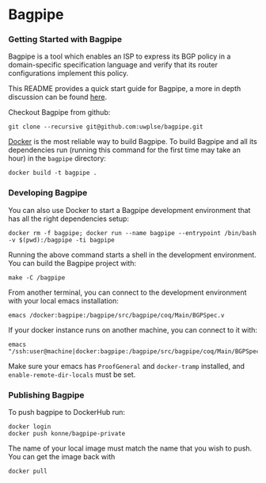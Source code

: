 Bagpipe
================

### Getting Started with Bagpipe

Bagpipe is a tool which enables an ISP to express its BGP policy in a
domain-specific specification language and verify that its router configurations
implement this policy.

This README provides a quick start guide for Bagpipe, a more in depth discussion
can be found [here](http://konne.me/bagpipe).

Checkout Bagpipe from github:

    git clone --recursive git@github.com:uwplse/bagpipe.git
 
[Docker][docker] is the most reliable way to build Bagpipe. To build
Bagpipe and all its dependencies run (running this command for the first
time may take an hour) in the `bagpipe` directory:

    docker build -t bagpipe .

[docker]: https://docs.docker.com/engine/installation/

### Developing Bagpipe

You can also use Docker to start a Bagpipe development environment that has
all the right dependencies setup: 

    docker rm -f bagpipe; docker run --name bagpipe --entrypoint /bin/bash -v $(pwd):/bagpipe -ti bagpipe

Running the above command starts a shell in the development environment. You can
build the Bagpipe project with:

    make -C /bagpipe

From another terminal, you can connect to the development environment with your
local emacs installation:

    emacs /docker:bagpipe:/bagpipe/src/bagpipe/coq/Main/BGPSpec.v 

If your docker instance runs on another machine, you can connect to it with:

    emacs "/ssh:user@machine|docker:bagpipe:/bagpipe/src/bagpipe/coq/Main/BGPSpec.v"

Make sure your emacs has `ProofGeneral` and `docker-tramp` installed, and 
`enable-remote-dir-locals` must be set.

### Publishing Bagpipe

To push bagpipe to DockerHub run:

    docker login
    docker push konne/bagpipe-private

The name of your local image must match the name that you wish to push.
You can get the image back with

    docker pull

